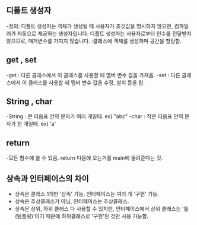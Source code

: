 ## 디폴트 생성자
-정의: 디폴트 생성자는 객체가 생성될 때 사용자가 초깃값을 명시하지 않으면, 컴파일러가 자동으로 제공하는 생성자입니다. 
       디폴트 생성자는 사용자로부터 인수를 전달받지 않으므로, 매개변수를 가지지 않습니다.
:클래스에 객체를 생성하며 공간을 할당함.

## get ,  set
-get : 다른 클래스에서 이 클래스를 사용할 때 멤버 변수 값을 가져옴.
-set : 다른 클래스에서 이 클래스를 사용할 때 멤버 변수 값을 수정, 설치 등을 함.

## String , char
-String : 큰 따옴표 안의 문자가 여러 개일때. 
ex) "abc"
-char : 작은 따옴표 안의 문자가 한 개일때. 
ex) 'a'

## return 
-모든 함수에 쓸 수 있음. 
return 다음에 오는거를 main에 돌려준다는 것.

## 상속과 인터페이스의 차이
- 상속은 클래스 1개만 '상속' 가능, 인터페이스는 여러 개 '구현' 가능.
- 상속은 추상클래스가 아님, 인터페이스는 추상클래스.
- 상속은 상위, 하위 클래스 다 사용할 수 있지만, 인터페이스에서 상위 클래스는 '틀(템플릿)'이기 때문에 하위클래스로 '구현'된 것만 사용 가능함.

